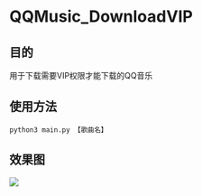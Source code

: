 # QQMusic_DownloadVIP

## 目的
用于下载需要VIP权限才能下载的QQ音乐

## 使用方法
`python3 main.py 【歌曲名】`

## 效果图
![](https://i.imgur.com/46KunLe.png)